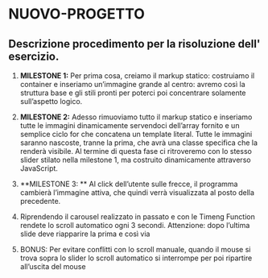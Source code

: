 NUOVO-PROGETTO
===

## Descrizione procedimento per la risoluzione dell' esercizio.

1. **MILESTONE 1:**
Per prima cosa, creiamo il markup statico: costruiamo il container e inseriamo un’immagine grande al centro: avremo così la struttura base e gli stili pronti per poterci poi concentrare solamente sull’aspetto logico.

2. **MILESTONE 2:**
Adesso rimuoviamo tutto il markup statico e inseriamo tutte le immagini dinamicamente servendoci dell’array fornito e un semplice ciclo for che concatena un template literal.
Tutte le immagini saranno nascoste, tranne la prima, che avrà una classe specifica che la renderà visibile.
Al termine di questa fase ci ritroveremo con lo stesso slider stilato nella milestone 1, ma costruito dinamicamente attraverso JavaScript.

3. **MILESTONE 3: **
Al click dell’utente sulle frecce, il programma cambierà l’immagine attiva, che quindi verrà visualizzata al posto della precedente.


4. Riprendendo il carousel realizzato in passato  e con le Timeng Function rendete lo scroll automatico ogni 3 secondi.
Attenzione: dopo l’ultima slide deve riapparire la prima e così via

5. BONUS:
Per evitare conflitti con lo scroll manuale, quando il mouse si trova sopra lo slider lo scroll automatico si interrompe per poi ripartire all’uscita del mouse